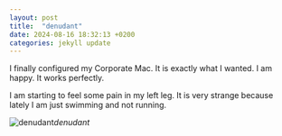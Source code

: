 ```yaml
---
layout: post
title:  "denudant"
date: 2024-08-16 18:32:13 +0200
categories: jekyll update
---
```


I finally configured my Corporate Mac. It is exactly what I wanted. I am happy. It works perfectly.   

I am starting to feel some pain in my left leg. It is very strange because lately I am just swimming and not running.   




![denudant](https://lh3.googleusercontent.com/pw/AP1GczPgblNNOb4eIqgJqI9muFYsk1cHFNi30XoAaizdNHuhjptxzfS9WzIKsre-nUjmcDG5jYzYfZGVrA5p6tw2a3NQaPrlmt_YQzrvbjuN3Zs-fhKgIZs=w0)*denudant*&nbsp;



[jekyll-docs]: https://jekyllrb.com/docs/home
[jekyll-gh]:   https://github.com/jekyll/jekyll
[jekyll-talk]: https://talk.jekyllrb.com/
